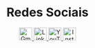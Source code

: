 <div align="center">  
  <h1 align="center">Redes Sociais</h1>
  
  <a href="mailto:seuemail@gmail.com">
    <img width="30" src="https://cdn.jsdelivr.net/npm/simple-icons@v9/icons/gmail.svg" alt="Gmail"/>
  </a>
  
  <a href="https://www.linkedin.com/in/seulinkedin/">
    <img width="30" src="https://cdn.jsdelivr.net/npm/simple-icons@v9/icons/linkedin.svg" alt="LinkedIn"/>
  </a>
  
  <a href="https://www.youtube.com/seucanal">
    <img width="30" src="https://cdn.jsdelivr.net/npm/simple-icons@v9/icons/youtube.svg" alt="YouTube"/>
  </a>
  
  <a href="https://www.instagram.com/seuinstagram">
    <img width="30" src="https://cdn.jsdelivr.net/npm/simple-icons@v9/icons/instagram.svg" alt="Instagram"/>
  </a>
</div>
